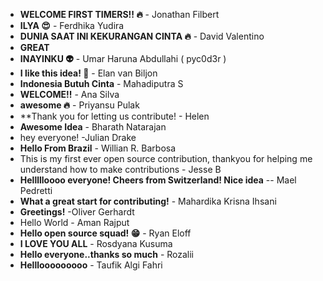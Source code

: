 * **WELCOME FIRST TIMERS!! :fire:** - Jonathan Filbert
* **ILYA :heart_eyes:** - Ferdhika Yudira
* **DUNIA SAAT INI KEKURANGAN CINTA :fire:** - David Valentino
* **GREAT**
* **INAYINKU :alien:** - Umar Haruna Abdullahi ( pyc0d3r )
* **I like this idea! :tada:** - Elan van Biljon
* **Indonesia Butuh Cinta** - Mahadiputra S
* **WELCOME!!** - Ana Silva
* **awesome :fire:** - Priyansu Pulak
* **Thank you for letting us contribute! - Helen
* **Awesome Idea** - Bharath Natarajan
* hey everyone! -Julian Drake 
* **Hello From Brazil** - Willian R. Barbosa
* This is my first ever open source contribution, thankyou for helping me understand how to make contributions - Jesse B
* **Hellllloooo everyone! Cheers from Switzerland! Nice idea** -- Mael Pedretti
* **What a great start for contributing!** - Mahardika Krisna Ihsani
* **Greetings!** -Oliver Gerhardt
* Hello World - Aman Rajput
* **Hello open source squad! :grin:** - Ryan Eloff 
* **I LOVE YOU ALL** - Rosdyana Kusuma
* **Hello everyone..thanks so much** - Rozalii 
* **Helllooooooooo** - Taufik Algi Fahri
